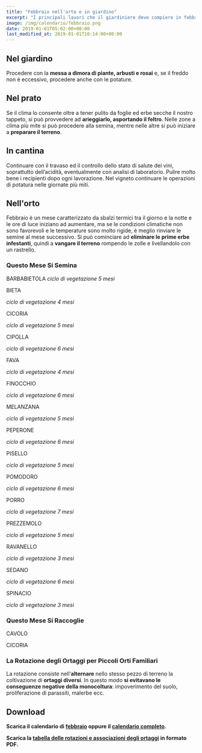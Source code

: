 ```yaml
---
title: "Febbraio nell'orto e in giardino"
excerpt: "I principali lavori che il giardiniere deve compiere in febbraio nell'orto, nel frutteto e in giardino per ottenere dei risultati eccellenti."
image: /img/calendario/febbraio.png
date: 2019-01-01T05:02:00+00:00
last_modified_at: 2019-01-01T10:14:00+00:00
---
```

## Nel giardino
Procedere con la **messa a dimora di piante, arbusti e rosai** e,
se il freddo non è eccessivo, procedere anche con le potature.

## Nel prato
Se il clima lo consente oltre a tener pulito
da foglie ed erbe secche il nostro tappeto, si può provvedere ad
**arieggiarlo, asportando il feltro**.
Nelle zone a clima più mite si può procedere alla semina,
mentre nelle altre si può iniziare a **preparare il terreno**.

## In cantina
Continuare con il
travaso ed il controllo dello stato
di salute dei vini, soprattutto
dell’acidità, eventualmente con analisi
di laboratorio. Pulire molto bene i
recipienti dopo ogni lavorazione. Nel
vigneto continuare le operazioni di
potatura nelle giornate più miti.

## Nell'orto
Febbraio è un mese
caratterizzato da sbalzi termici tra
il giorno e la notte e le ore di luce
iniziano ad aumentare, ma se le condizioni
climatiche non sono favorevoli e le
temperature sono molto rigide, è meglio
rinviare le semine al mese successivo.
Si può cominciare ad **eliminare le prime
erbe infestanti**, quindi a **vangare il terreno**
rompendo le zolle e livellandolo con un
rastrello.

### Questo Mese Si Semina
BARBABIETOLA
*ciclo di vegetazione 5 mesi*

BIETA

*ciclo di vegetazione 4 mesi*

CICORIA

*ciclo di vegetazione 5 mesi*

CIPOLLA

*ciclo di vegetazione 6 mesi*

FAVA

*ciclo di vegetazione 4 mesi*

FINOCCHIO

*ciclo di vegetazione 6 mesi*

MELANZANA

*ciclo di vegetazione 5 mesi*

PEPERONE

*ciclo di vegetazione 6 mesi*

PISELLO

*ciclo di vegetazione 5 mesi*

POMODORO

*ciclo di vegetazione 6 mesi*

PORRO

*ciclo di vegetazione 7 mesi*

PREZZEMOLO

*ciclo di vegetazione 5 mesi*

RAVANELLO

*ciclo di vegetazione 3 mesi*

SEDANO

*ciclo di vegetazione 6 mesi*

SPINACIO

*ciclo di vegetazione 3 mesi*

### Questo Mese Si Raccoglie
CAVOLO

CICORIA

### La Rotazione degli Ortaggi per Piccoli Orti Familiari
La rotazione consiste nell’**alternare** nello stesso pezzo di terreno la coltivazione di **ortaggi diversi**. In questo modo **si evitavano le conseguenze negative della monocoltura**: impoverimento del suolo, proliferazione di parassiti, malerbe ecc.

## Download
<p>
  <strong>
    Scarica il calendario di <a href="/download/calendari/2019/pg_0002.pdf" download="febbraio2019.pdf" title="Scarica in formato PDF il calendario di febbraio 2019">
    febbraio</a> oppure il <a href="/calendario-di-giardinaggio/" title="calendario di giardinaggio 2019">calendario completo</a>.
  </strong>
</p>

<p><strong>Scarica la <a href="/download/la-rotazione-degli-ortaggi-per-piccoli-orti-familiari.pdf" download="rotazioneOrtaggi.pdf" title="La Rotazione degli Ortaggi per Piccoli Orti Familiari">tabella delle rotazioni e associazioni degli ortaggi</a> in formato PDF.</strong></p>
